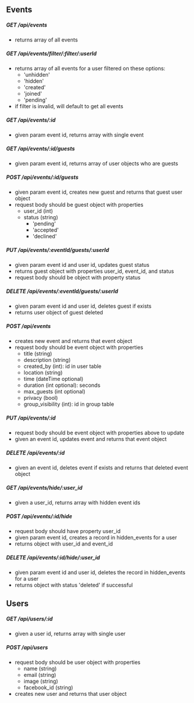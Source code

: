 ## Events

##### GET /api/events
  * returns array of all events

##### GET /api/events/filter/:filter/:userId
  * returns array of all events for a user filtered on these options:
    * 'unhidden'
    * 'hidden'
    * 'created'
    * 'joined'
    * 'pending'
  * if filter is invalid, will default to get all events

##### GET /api/events/:id
  * given param event id, returns array with single event

##### GET /api/events/:id/guests
  * given param event id, returns array of user objects who are guests

##### POST /api/events/:id/guests
  * given param event id, creates new guest and returns that guest user object
  * request body should be guest object with properties
    * user_id (int)
    * status (string)
      * 'pending'
      * 'accepted'
      * 'declined'

##### PUT /api/events/:eventId/guests/:userId
  * given param event id and user id, updates guest status
  * returns guest object with properties user_id, event_id, and status
  * request body should be object with property status

##### DELETE /api/events/:eventId/guests/:userId
  * given param event id and user id, deletes guest if exists
  * returns user object of guest deleted

##### POST /api/events
  * creates new event and returns that event object
  * request body should be event object with properties
    * title (string)
    * description (string)
    * created_by (int): id in user table
    * location (string)
    * time (dateTime optional)
    * duration (int optional): seconds
    * max_guests (int optional)
    * privacy (bool)
    * group_visibility (int): id in group table

##### PUT /api/events/:id
  * request body should be event object with properties above to update
  * given an event id, updates event and returns that event object

##### DELETE /api/events/:id
  * given an event id, deletes event if exists and returns that deleted event object

##### GET /api/events/hide/:user_id
  * given a user_id, returns array with hidden event ids

##### POST /api/events/:id/hide
  * request body should have property user_id
  * given param event id, creates a record in hidden_events for a user
  * returns object with user_id and event_id

##### DELETE /api/events/:id/hide/:user_id
  * given param event id and user id, deletes the record in hidden_events for a user
  * returns object with status 'deleted' if successful


## Users

##### GET /api/users/:id
  * given a user id, returns array with single user

##### POST /api/users
  * request body should be user object with properties
    * name (string)
    * email (string)
    * image (string)
    * facebook_id (string)
  * creates new user and returns that user object


